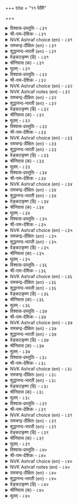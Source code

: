 +++
title = "११ पेदैमै"

+++


<details><summary>विश्वास-प्रस्तुतिः - ८३१</summary>

पेदैमै ऎन्बदॊण्ड्रु यादॆनिन् एदङ्गॊण्डु  
ऊदियम् पोग विडल्।      ८३१
</details>

<details><summary>श्री-राम-देशिकः - ८३१</summary>

अधिकारः ८४. मौढ्यम्  
क्षेमदायककार्यस्यपरित्यागस्तथैव च ।  
अनर्थप्रदकार्यस्य स्वीकारो मौढ्यलक्षणम् ॥ ८३१॥
</details>

<details><summary>NVK Ashraf choice (en) - ८३१</summary>

०८३१
If there is a thing called folly,
It is seizing what brings ill and letting the good slip. *
(P.S. Sundaram)
</details>

<details><summary>रामचन्द्र-दीक्षितः (en) - ८३१</summary>

831 pētaimai eṉpatuoṉṟu yātueṉiṉ ētamkoṇṭu  
ūtiyam pōka viṭal.

831\. Stupidity clings to the evil and lets slip the good.  
</details>

<details><summary>शुद्धानन्द-भारती (en) - ८३१</summary>

1\. பேதைமை என்பதொன்று யாதெனின் ஏதங்கொண்டு  
ஊதியம் போக விடல்.  
This is folly's prominent vein  
To favour loss and forego gain.        831  
</details>

<details><summary>वेङ्कटकृष्ण (हि) - ८३१</summary>

831
किसको कहना मूढ़ता, जो है दारुण दाग ।  
हानिप्रद को ग्रहण कर, लाभप्रद का त्याग ॥
</details>

<details><summary>श्रीनिवास (क) - ८३१</summary>

831. तनगॆ कॆडुकादुदन्नु कैगॊण्डु तनगॆ प्रयोजन तरुवुदन्नु कैबिडुवुदे दड्डतन ऎनिसिकॊळ्ळुवुदु.

</details>

<details><summary>मूलम् - ८३१</summary>

पेदैमै ऎन्बदॊण्ड्रु यादॆनिन् एदङ्गॊण्डु  
ऊदियम् पोग विडल्।      ८३१
</details>

<details><summary>विश्वास-प्रस्तुतिः - ८३२</summary>

पेदैमैयुळ् ऎल्लाम् पेदैमै कादन्मै  
कैयल्ल तन्गट् चॆयल्।       ८३२
</details>

<details><summary>श्री-राम-देशिकः - ८३२</summary>

नानाविधेषु मौढ्येषु मौढ्यं तच्छिखरायते ।  
यच्छास्त्रनिन्दिते हेये दुराचारे तु भोग्यधीः ॥ ८३२॥
</details>

<details><summary>NVK Ashraf choice (en) - ८३२</summary>

०८३२
Folly among follies is the fondness for doing things
Beyond one's reach. *
(J. Narayanaswamy), (C. Rajagopalachari)
</details>

<details><summary>NVK Ashraf notes (en) - ८३२</summary>

८३२. The interpretation of this couplet could vary depending on how the words in the second line are combined and read. One way is to split as: "कै अल्लदन्गण् सॆयल्". The other way is: "कैअल्ल तन्गण् सॆयल्." The translation given above is based on the second method of word combination. If we are to follow the first, an equally valid translation is "The folly of all follies is to enjoy doing what one is forbidden to do" – (Satguru Subramuniyaswami).
</details>

<details><summary>रामचन्द्र-दीक्षितः (en) - ८३२</summary>

832 pētaimaiyuḷ ellām pētaimai kātaṉmai  
kaiyalla taṉkaṇ ceyal.

832\. The crown of stupidity is the desire to do evil.  
</details>

<details><summary>शुद्धानन्द-भारती (en) - ८३२</summary>

2\. பேதைமையு ளெல்லாம் பேதைமை காதன்மை  
கையல்ல தன்கட் செயல்.  
Folly of follies is to lead  
A lewd and lawless life so bad.        832  
</details>

<details><summary>वेङ्कटकृष्ण (हि) - ८३२</summary>

832
परम मूढ़ता मूढ़ में, जानो उसे प्रसिद्ध ।  
उन सब में आसक्ति हो, जो हैं कर्म निषिद्ध ॥
</details>

<details><summary>श्रीनिवास (क) - ८३२</summary>

832. तन्न नडतगॆ ऒग्गद कॆलसगळन्नु बयसि कैगॊळ्ळुवुदु दड्डतनद परमावधियॆनिसुवुदु.

</details>

<details><summary>मूलम् - ८३२</summary>

पेदैमैयुळ् ऎल्लाम् पेदैमै कादन्मै  
कैयल्ल तन्गट् चॆयल्।       ८३२
</details>

<details><summary>विश्वास-प्रस्तुतिः - ८३३</summary>

नाणामै नाडामै नारिन्मै यादॊण्ड्रुम्  
पेणामै पेदै तॊऴिल्       ८३३
</details>

<details><summary>श्री-राम-देशिकः - ८३३</summary>

लज्जाविहीनता प्रेमशून्यता श्रेष्ठवस्तुनि ।  
नैराश्यं निर्विवेकत्वमिमे मौढ्यगुणा मताः ॥ ८३३॥
</details>

<details><summary>NVK Ashraf choice (en) - ८३३</summary>

०८३३
Shamelessness, aimlessness, callousness and listlessness
Are marks of foolishness. *
( Shuddhananda Bharatiar)
</details>

<details><summary>रामचन्द्र-दीक्षितः (en) - ८३३</summary>

833 nāṇāmai nāṭāmai nāriṉmai yātoṉṟum  
pēṇāmai pētai toḻil.

833\. Shamelessness, negligence, arrogance and giddiness mark the stupid.  
</details>

<details><summary>शुद्धानन्द-भारती (en) - ८३३</summary>

3\. நாணாமை நாடாமை நாரின்மை யாதொன்றும்  
பேணாமை பேதை தொழில்.  
Shameless, aimless, callous, listless  
Such are the marks of foolishness.        833  
</details>

<details><summary>वेङ्कटकृष्ण (हि) - ८३३</summary>

833
निर्दयता, निर्लज्जता, निर्विचार का भाव ।  
पोषण भी नहिं पोष्य का, ये हैं मूढ़ स्वभाव ॥
</details>

<details><summary>श्रीनिवास (क) - ८३३</summary>

833. लज्जॆगेडितन, गॊत्तुगुरि इल्लदिरुविकॆ, प्रेमशून्यतॆ, याव विषयदल्लू आसक्ति इल्लदिरुविकॆ- इवु दड्डतनद लक्षणगळु.

</details>

<details><summary>मूलम् - ८३३</summary>

नाणामै नाडामै नारिन्मै यादॊण्ड्रुम्  
पेणामै पेदै तॊऴिल्       ८३३
</details>

<details><summary>विश्वास-प्रस्तुतिः - ८३४</summary>

ओदि उणर्न्दुम् पिऱर् क्कुरैत्तुम् तानडङ्गाप्  
पेदैयिन् पेदैयार् इल्।       ८३४
</details>

<details><summary>श्री-राम-देशिकः - ८३४</summary>

शास्त्रण्यधीत्य तत्त्वार्थान् बुध्वा चोक्त्वा परान् प्रति ।  
यस्तु नाचरते तेन समो मूढो न विद्यते ॥ ८३४॥
</details>

<details><summary>NVK Ashraf choice (en) - ८३४</summary>

०८३४
There is no greater fool than he
Who has studied and taught, but lacks control.
(P.S. Sundaram)
</details>

<details><summary>रामचन्द्र-दीक्षितः (en) - ८३४</summary>

834 ōti uṇarntum piṟarkkuraittum tāṉaṭaṅkāp  
pētaiyiṉ pētaiyār il.

834\. Most stupid is the learned fool who remains disloyal to his own noble teaching.  
</details>

<details><summary>शुद्धानन्द-भारती (en) - ८३४</summary>

4\. ஓதி உணர்ந்தும் பிறர்க்குரைத்தும் தானடங்காப்  
பேதையின் பேதையார் இல்.  
No fool equals the fool who learns  
Knows, teaches, but self-control spurns.        834  
</details>

<details><summary>वेङ्कटकृष्ण (हि) - ८३४</summary>

834
शास्त्रों का कर अध्यपन, अर्थ जानते गूढ़ ।  
शिक्षक भी, पर नहिं वशी, उनसे बडा न मूढ़ ॥
</details>

<details><summary>श्रीनिवास (क) - ८३४</summary>

834. हलवु ग्रन्थगळन्नु ओदि, ग्रहिसि, इतररिगॆ अदन्नु बोधिसियू तानु मात्र त्रिकरण शुद्धियिन्द दड्डनिगिन्त मिगिलाद दड्ड बेरिल्ल.

</details>

<details><summary>मूलम् - ८३४</summary>

ओदि उणर्न्दुम् पिऱर् क्कुरैत्तुम् तानडङ्गाप्  
पेदैयिन् पेदैयार् इल्।       ८३४
</details>

<details><summary>विश्वास-प्रस्तुतिः - ८३५</summary>

ऒरुमैच् चॆयलाट्रुम् पेदै ऎऴुमैयुम्  
तान्बुक् कऴुन्दुम् अळऱु।      ८३५
</details>

<details><summary>श्री-राम-देशिकः - ८३५</summary>

यत्यापं नरकं दद्यात् भावि सप्तसु जन्मसु ।  
तत्पापमखिलं म्ढः करोत्यत्रैव जन्मनि ॥ ८३५॥
</details>

<details><summary>NVK Ashraf choice (en) - ८३५</summary>

०८३५
A fool does deeds in a single birth
That will plunge him in hell in the succeeding seven.
(P.S. Sundaram)
</details>

<details><summary>रामचन्द्र-दीक्षितः (en) - ८३५</summary>

835 orumaic ceyalāṟṟum pētai eḻumaiyum  
tāṉpukku aḻuntum aḷaṟu.

835\. Acts of folly done in one birth cause misery to him in seven more births to come.  
</details>

<details><summary>शुद्धानन्द-भारती (en) - ८३५</summary>

5\. ஒருமைச் செயலாற்றும் பேதை எழுமையும்  
தான்புக் கழுந்தும் அளறு.  
The fool suffers seven fold hells  
In single birth of hellish ills.        835  
</details>

<details><summary>वेङ्कटकृष्ण (हि) - ८३५</summary>

835
सात जन्म जो यातना, मिले नरक के गर्त्त ।  
मूढ़ एक ही में बना, लेने में सुसमर्थ ॥
</details>

<details><summary>श्रीनिवास (क) - ८३५</summary>

835. दड्डनादवनु एळु जन्मदल्लि उण्टागुव दुःख, नरक यातनॆगळन्नु ऒन्दे जन्मदल्लि तनगुण्टागुवन्तॆ माडिकॊळ्ळबल्लनु.

</details>

<details><summary>मूलम् - ८३५</summary>

ऒरुमैच् चॆयलाट्रुम् पेदै ऎऴुमैयुम्  
तान्बुक् कऴुन्दुम् अळऱु।      ८३५
</details>

<details><summary>विश्वास-प्रस्तुतिः - ८३६</summary>

पॊय्बडुम् ऒण्ड्रो पुनैबूणुम् कैयऱियाप्  
पेदै विनैमेऱ्कॊळिन्।      ८३६
</details>

<details><summary>श्री-राम-देशिकः - ८३६</summary>

अजानता क्रियातत्त्वं मूढेनारब्धकर्म तु ।  
विघ्नितं नैति पूर्णत्वं कर्तारमपि नाशयेत् ॥ ८३६॥
</details>

<details><summary>NVK Ashraf choice (en) - ८३६</summary>

०८३६
When a half-baked fool takes on a task,
The task is undone, and so is he! *
(P.S. Sundaram)
</details>

<details><summary>रामचन्द्र-दीक्षितः (en) - ८३६</summary>

836 poypaṭum oṉṟō puṉaipūṇum kaiyaṟiyāp  
pētai viṉaimēṟ koḷiṉ.

836\. The task undertaken by a foolish man is spoiled and also ruined.  
</details>

<details><summary>शुद्धानन्द-भारती (en) - ८३६</summary>

6\. பொய்படும் ஒன்றொ புனைபூணும் கையறியாப்  
பேதை வினைமேற் கொளின்.  
A know-nothing fool daring a deed  
Not only fails but feels fettered.        836  
</details>

<details><summary>वेङ्कटकृष्ण (हि) - ८३६</summary>

836
प्रविधि-ज्ञान बिन मूढ़ यदि, शुरू करेगा काम ।  
वह पहनेगा हथकड़ी, बिगड़ेगा ही काम ॥
</details>

<details><summary>श्रीनिवास (क) - ८३६</summary>

836. कॆलसद विधानवन्नु अरियद दड्डनु ऒन्दु कॆलसवन्नु कैगॊण्डरॆ, आ कॆलसवु निष्फलवागुवुदु मात्रवल्ल, आ कॆलसदिन्द अवनु "तप्पितस्थ" नॆनिसि बेडि तॊडिसिकॊळ्ळुवनु.

</details>

<details><summary>मूलम् - ८३६</summary>

पॊय्बडुम् ऒण्ड्रो पुनैबूणुम् कैयऱियाप्  
पेदै विनैमेऱ्कॊळिन्।      ८३६
</details>

<details><summary>विश्वास-प्रस्तुतिः - ८३७</summary>

एदिलार् आरत् तमर्बसिप्पर् पेदै  
पॆरुञ्जॆल्वम् उट्रक् कडै।      ८३७
</details>

<details><summary>श्री-राम-देशिकः - ८३७</summary>

मूढस्य यदि लभ्येत् धनं तेन परे जनाः ।  
प्राप्नुयुः सकलं सौख्यं न लाभो बन्धुमित्रयोः ॥ ८३७॥
</details>

<details><summary>NVK Ashraf choice (en) - ८३७</summary>

०८३७
Should a fool get hold of a great fortune,
Strangers will feast while his kindred starve. *
(V.V.S. Aiyar)
</details>

<details><summary>रामचन्द्र-दीक्षितः (en) - ८३७</summary>

837 ētilār ārat tamarpacippar pētai  
peruñcelvam uṟṟak kaṭai.

837\. Strangers and not relatives fatten on the unlimited wealth of a fool.  
</details>

<details><summary>शुद्धानन्द-भारती (en) - ८३७</summary>

7\. ஏதிலார் ஆரத் தமர்பசிப்பர் பேதை  
பெருஞ்செல்வம் உற்றக் கடை.  
Strangers feast and kinsmen fast  
When fools mishandle fortunes vast.        837  
</details>

<details><summary>वेङ्कटकृष्ण (हि) - ८३७</summary>

837
जम जाये तो प्रचुर धन, अगर मूढ़ के पास ।  
भोग करेंगे अन्य जन, परिजन तो उपवास ॥
</details>

<details><summary>श्रीनिवास (क) - ८३७</summary>

837. दड्डनादवनु हेरळवाद सिरियन्नु सम्पादिसिदाग, अपरचितरु अदर लाभ पडॆदुकॊळ्ळुवरु; हत्तिरद सम्बन्धिगळु हसिविनल्लि बीळुवरु.

</details>

<details><summary>मूलम् - ८३७</summary>

एदिलार् आरत् तमर्बसिप्पर् पेदै  
पॆरुञ्जॆल्वम् उट्रक् कडै।      ८३७
</details>

<details><summary>विश्वास-प्रस्तुतिः - ८३८</summary>

मैयल् ऒरुवन् कळित्तट्राल् पेदैदन्  
कैयॊण्ड्रु उडैमै पॆऱिन्।      ८३८
</details>

<details><summary>श्री-राम-देशिकः - ८३८</summary>

मूढो धनं प्राप्नुयाच्चेत् पित्तस्य पिबतः सुराम् ।  
या तून्मादकरावस्था मूढः प्राप्नोति तां दशाम् ॥ ८३८॥
</details>

<details><summary>NVK Ashraf choice (en) - ८३८</summary>

०८३८
A fool getting hold of wealth
Is like a lunatic getting drunk.
(P.S. Sundaram)
</details>

<details><summary>रामचन्द्र-दीक्षितः (en) - ८३८</summary>

838 maiyal oruvaṉ kaḷittaṟṟāl pētaitaṉ  
kaiyoṉṟu uṭaimai peṟiṉ.

838\. A fool that lives by a fortune is like a mad man in his drunken glee.  
</details>

<details><summary>शुद्धानन्द-भारती (en) - ८३८</summary>

8\. மையல் ஒருவன் களித்தற்றால் பேதைதன்  
கையொன்று உடைமை பெறின்.  
Fools possessing something on hand  
Like dazed and drunken stupids stand.        838  
</details>

<details><summary>वेङ्कटकृष्ण (हि) - ८३८</summary>

838
लगना है संपत्ति का, एक मूढ़ के हस्त ।  
पागल का होना यथा, ताड़ी पी कर मस्त ॥
</details>

<details><summary>श्रीनिवास (क) - ८३८</summary>

838. दड्डन कैयल्लिरुव ऒडवॆयॆम्बुदु हुच्चनॊब्बन कैयल्लि सिक्किद कळ्ळिनन्तॆ.

</details>

<details><summary>मूलम् - ८३८</summary>

मैयल् ऒरुवन् कळित्तट्राल् पेदैदन्  
कैयॊण्ड्रु उडैमै पॆऱिन्।      ८३८
</details>

<details><summary>विश्वास-प्रस्तुतिः - ८३९</summary>

पॆरिदिनिदु पेदैयार् केण्मै पिरिविन्गण्  
पीऴै तरुवदॊन् ऱिल्।       ८३९
</details>

<details><summary>श्री-राम-देशिकः - ८३९</summary>

मूढैः साकं वियोगेन दुःखं कस्यापि नोद्भवेत् ।  
तस्मान्मूढेन मैत्री तु भवेदानन्दायिनी ॥ ८३९॥
</details>

<details><summary>NVK Ashraf choice (en) - ८३९</summary>

०८३९
Sweet indeed is a fool's friendship,
For when it breaks there is no pain.
(P.S. Sundaram)
</details>

<details><summary>रामचन्द्र-दीक्षितः (en) - ८३९</summary>

839 peritiṉitu pētaiyār kēṇmai piriviṉkaṇ  
pīḻai taruvatoṉṟu il.

839\. Verily sweet are the uses of fools’ love. For nothing is lost in a separation.  
</details>

<details><summary>शुद्धानन्द-भारती (en) - ८३९</summary>

9\. பெரிதினிது பேதையார் கேண்மை பிரிவின்கண்  
பீழை தருவதொன்று இல்.  
Friendship with fools is highly sweet  
For without a groan we part.        839  
</details>

<details><summary>वेङ्कटकृष्ण (हि) - ८३९</summary>

839
पीड़ा तो देती नहीं, जब होती है भंग ।  
सो मूढ़ों की मित्रता, है अति मधुर प्रसंग ॥
</details>

<details><summary>श्रीनिवास (क) - ८३९</summary>

839. दड्डरॊन्दिगॆ माडुव गॆळॆतनवु अति मधुरवागिरुत्तदॆ; एकॆन्दरॆ अगलिकॆय समयदल्लि यावॊन्दु दुःखवन्नु अदु उण्टु माडुवुदिल्ल.

</details>

<details><summary>मूलम् - ८३९</summary>

पॆरिदिनिदु पेदैयार् केण्मै पिरिविन्गण्  
पीऴै तरुवदॊन् ऱिल्।       ८३९
</details>

<details><summary>विश्वास-प्रस्तुतिः - ८४०</summary>

कऴाअक्काल् पळ्ळियुळ् वैत्तट्राल् साण्ड्रोर्  
कुऴाअत्तुप् पेदै पुगल्।       ८४०
</details>

<details><summary>श्री-राम-देशिकः - ८४०</summary>

अमेध्यस्पृष्टपादस्य पर्यङ्के क्षालनं विना ।  
निक्षेपतुल्यं, मूढस्य विद्वद्गोष्ठीप्रवेशनम् ॥ ८४०॥
</details>

<details><summary>NVK Ashraf choice (en) - ८४०</summary>

०८४०
A fool's entry into a learned assembly
Is like entering a shrine with unclean legs.
(N.V.K. Ashraf), (P.S. Sundaram)
</details>

<details><summary>NVK Ashraf notes (en) - ८४०</summary>

८४०. The word "पळ्ळि" here is usually taken by almost all translators as "bed". If we are to translate "कऴाक् काल् पळ्ळियुळ् वैत्तट्राल्" as "placing a dirty foot on a clean bed" – as it is usually done – then the phrase employed by Valluvar should have been "पळ्ळिमेल्" and not "पळ्ळियुळ्" as is the case here. The monasteries of the Jains and Buddhist monks were called "पळ्ळि" in the ancient Tamil country [Varadarajan, १९८८]. Following the near total disappearance of Buddhism and Jainism from Southern India, this word has now been used to denote the places of worship of Muslims and Christians. Hindu temples were always called by the names कोयिल्, आलयम्, अम्बलम् and never by the word पळ्ळि. 
</details>

<details><summary>रामचन्द्र-दीक्षितः (en) - ८४०</summary>

840 kaḻāakkāl paḷḷiyuḷ vaittaṟṟāl cāṉṟōr  
kuḻāattup pētai pukal.

840\. A fool’s entry into the assembly of the wise is like one’s unclean foot on the bed.  
</details>

<details><summary>शुद्धानन्द-भारती (en) - ८४०</summary>

10\. கழாஅக்கால் பள்ளியுள் வைத்தற்றால் சான்றோர்  
குழாஅத்துப் பேதை புகல்.  
Entrance of fools where Savants meet  
Looks like couch trod by unclean feet.        840  
</details>

<details><summary>वेङ्कटकृष्ण (हि) - ८४०</summary>

840
सुधी-सभा में मूढ़ का, घुसना है यों, ख़ैर ।  
ज्यों रखना धोये बिना, स्वच्छ सेज पर पैर ॥
</details>

<details><summary>श्रीनिवास (क) - ८४०</summary>

840. बल्लवर सभॆयल्लि दड्डनादवनु हॊगुवुदु, अशुद्धवाद कालन्नु तॊळॆयदॆ (मलगलु) हासिगॆय कालिट्टन्तॆ.
</details>

<details><summary>मूलम् - ८४०</summary>

कऴाअक्काल् पळ्ळियुळ् वैत्तट्राल् साण्ड्रोर्  
कुऴाअत्तुप् पेदै पुगल्।       ८४०
</details>
